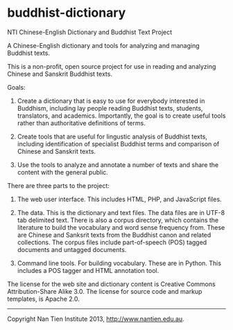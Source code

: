 buddhist-dictionary
===============================================================================
NTI Chinese-English Dictionary and Buddhist Text Project

A Chinese-English dictionary and tools for analyzing and managing Buddhist texts.

This is a non-profit, open source project for use in reading and analyzing 
Chinese and Sanskrit Buddhist texts.

Goals:

1. Create a dictionary that is easy to use for everybody interested in Buddhism, 
   including lay people reading Buddhist texts, students, translators, and academics.
   Importantly, the goal is to create useful tools rather than authoritative definitions of terms.

2. Create tools that are useful for lingustic analysis of Buddhist texts, including 
   identification of specialist Buddhist terms and comparison of Chinese and
   Sanskrit texts.

3. Use the tools to analyze and annotate a number of texts and share the content 
   with the general public.

There are three parts to the project:

1. The web user interface. This includes HTML, PHP, and JavaScript files.

2. The data. This is the dictionary and text files. The data files are in UTF-8 tab
   delimited text. There is also a corpus directory, which contains the literature
   to build the vocabulary and word sense frequency from. These are Chinese and 
   Sanksrit texts from the Buddhist canon and related collections. The corpus 
   files include part-of-speech (POS) tagged documents and untagged documents.

3. Command line tools. For building vocabulary. These are in Python. This includes
   a POS tagger and HTML annotation tool.

The license for the web site and dictionary content is Creative Commons 
Attribution-Share Alike 3.0. The license for source code and markup templates, 
is Apache 2.0.

-------------------------------------------------------------------------------
Copyright Nan Tien Institute 2013, http://www.nantien.edu.au.
